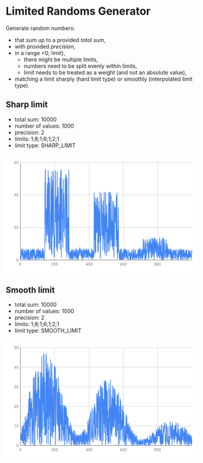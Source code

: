 # Limited Randoms Generator

Generate random numbers:

- that sum up to a provided *total sum*,
- with provided *precision*,
- in a range <0; limit),
  - there might be multiple limits,
  - numbers need to be split evenly within limits,
  - limit needs to be treated as a weight (and not an absolute value),
- matching a limit sharply (hard limit type) or smoothly (interpolated limit type).

## Sharp limit

- total sum: 10000 
- number of values: 1000 
- precision: 2 
- limits: 1;8;1;6;1;2;1 
- limit type: SHARP_LIMIT

![Sharp limit](readme/sharp.png)

## Smooth limit

- total sum: 10000 
- number of values: 1000 
- precision: 2 
- limits: 1;8;1;6;1;2;1 
- limit type: SMOOTH_LIMIT 

![Smooth limit](readme/smooth.png)